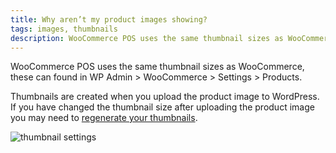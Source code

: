 ```yaml
---
title: Why aren’t my product images showing?
tags: images, thumbnails
description: WooCommerce POS uses the same thumbnail sizes as WooCommerce, you may need to regenerate your thumbnails.
---
```


WooCommerce POS uses the same thumbnail sizes as WooCommerce, these can found in WP Admin > WooCommerce > Settings > Products. 

Thumbnails are created when you upload the product image to WordPress. If you have changed the thumbnail size after uploading the product image you may need to [regenerate your thumbnails](http://wordpress.org/extend/plugins/regenerate-thumbnails/). 

![thumbnail settings](http://wcpos.com/wp-content/uploads/2014/06/product-thumbnails.png "Thumbnail Settings in WooCommerce")